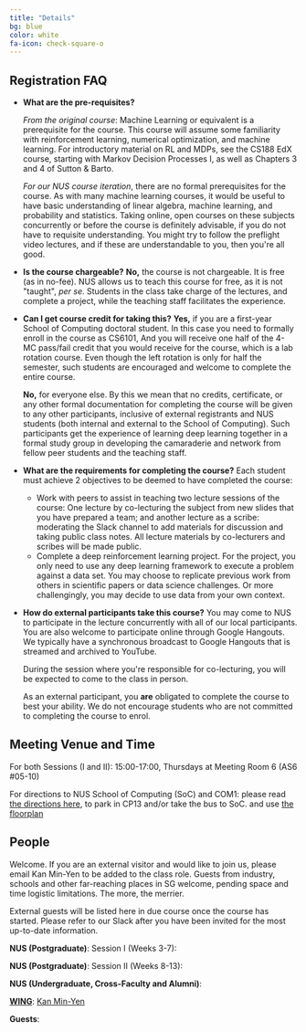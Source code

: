```yaml
---
title: "Details"
bg: blue
color: white
fa-icon: check-square-o
---
```


## Registration FAQ 

* **What are the pre-requisites?**

   _From the original course_: Machine Learning or equivalent is a prerequisite for the course. This course will assume some familiarity with reinforcement learning, numerical optimization, and machine learning. For introductory material on RL and MDPs, see the CS188 EdX course, starting with Markov Decision Processes I, as well as Chapters 3 and 4 of Sutton &amp; Barto.

   _For our NUS course iteration_, there are no formal prerequisites for the course.  As with many machine learning courses, it would be useful to have basic understanding of linear algebra, machine learning, and probability and statistics.  Taking online, open courses on these subjects concurrently or before the course is definitely advisable, if you do not have to requisite understanding.  You might try to follow the preflight video lectures, and if these are understandable to you, then you're all good.

* **Is the course chargeable?** **No,** the course is not chargeable.  It is free (as in no-fee).  NUS allows us to teach this course for free, as it is not "taught", _per se_.  Students in the class take charge of the lectures, and complete a project, while the teaching staff facilitates the experience.

* **Can I get course credit for taking this?** **Yes,** if you are a first-year School of Computing doctoral student.  In this case you need to formally enroll in the course as CS6101, And you will receive one half of the 4-MC pass/fail credit that you would receive for the course, which is a lab rotation course.  Even though the left rotation is only for half the semester, such students are encouraged and welcome to complete the entire course.

   **No,**  for everyone else.  By this we mean that no credits, certificate, or any other formal documentation for completing the course will be given to any other participants, inclusive of external registrants and NUS students (both internal and external to the School of Computing).  Such participants get the experience of learning deep learning together in a formal study group in developing the camaraderie and network from fellow peer students and the teaching staff.

* **What are the requirements for completing the course?** Each student must achieve 2 objectives  to be deemed to have completed the course:
  * Work with peers to assist in teaching two lecture sessions of the course: One lecture by co-lecturing the subject from new slides that you have prepared a team; and another lecture as a scribe: moderating the Slack channel to add materials for discussion and taking public class notes.  All lecture materials by co-lecturers and scribes will be made public.
  * Complete a deep reinforcement learning project. For the project, you only need to use any deep learning framework to execute a problem against a data set.  You may choose to replicate previous work from others in scientific papers or data science challenges. Or more challengingly, you may decide to use data from your own context.

* **How do external participants take this course?** You may come to
    NUS to participate in the lecture concurrently with all of our
    local participants.  You are also welcome to participate online
    through Google Hangouts.  We typically have a synchronous
    broadcast to Google Hangouts that is streamed and archived to
    YouTube.  

    During the session where you're responsible for co-lecturing, you
    will be expected to come to the class in person.

    As an external participant, you **are** obligated to complete the
    course to best your ability.  We do not encourage students who are
    not committed to completing the course to enrol.  

## Meeting Venue and Time

For both Sessions (I and II): 15:00-17:00, Thursdays at Meeting Room 6 (AS6 #05-10)

For directions to NUS School of Computing (SoC) and COM1: please read [the directions here](http://www.comp.nus.edu.sg/maps/getting-here/), to park in CP13 and/or take the bus to SoC. and use [the floorplan](http://www.comp.nus.edu.sg/images/resources/content/mapsvenues/AS6_L5.jpg)

## People

Welcome. If you are an external visitor and would like to join us, please email Kan Min-Yen to be added to the class role. Guests from industry, schools and other far-reaching places in SG welcome, pending space and time logistic limitations. The more, the merrier.

External guests will be listed here in due course once the course has started. Please refer to our Slack after you have been invited for the most up-to-date information.

**NUS (Postgraduate)**: Session I (Weeks 3-7):

**NUS (Postgraduate)**: Session II (Weeks 8-13):

**NUS (Undergraduate, Cross-Faculty and Alumni)**: 

**[WING](http://wing.comp.nus.edu.sg)**:
[Kan Min-Yen](http://www.comp.nus.edu.sg/~kanmy/)

**Guests**:
